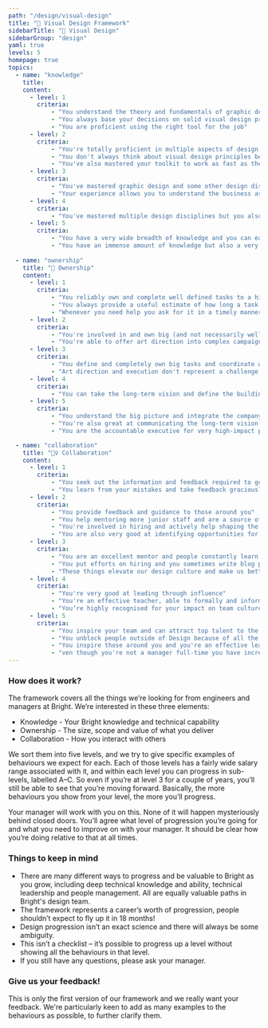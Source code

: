 ```yaml
---
path: "/design/visual-design"
title: "🎨 Visual Design Framework"
sidebarTitle: "🎨 Visual Design"
sidebarGroup: "design"
yaml: true
levels: 5
homepage: true
topics:
  - name: "knowledge"
    title:
    content:
      - level: 1
        criteria:
            - "You understand the theory and fundamentals of graphic design (layout, type, colour, iconography) and how to put them into practice"
            - "You always base your decisions on solid visual design principles"
            - "You are proficient using the right tool for the job"
      - level: 2
        criteria:
            - "You're totally proficient in multiple aspects of design, which allows you to easily move from print design to motion design in a split second"
            - "You don't always think about visual design principles because they come to you naturally without even thinking about it anymore"
            - "You've also mastered your toolkit to work as fast as the tools allow, you know all the shortcuts, you install plugins to work more efficiently and you know what's new on every single release of the tools you use"
      - level: 3
        criteria:
            - "You've mastered graphic design and some other design disciplines"
            - "Your experience allows you to understand the business as a whole and identify proactively where can your impact be bigger"
      - level: 4
        criteria:
            - "You've mastered multiple design disciplines but you also know who the experts are and are able to delegate accordingly"
      - level: 5
        criteria:
            - "You have a very wide breadth of knowledge and you can easily switch context and pick up on new concepts"
            - "You have an immense amount of knowledge but also a very high-level understanding about how your function intersects with the rest of the company and business"
            
  - name: "ownership"
    title: "🔑 Ownership"
    content:
      - level: 1
        criteria:
            - "You reliably own and complete well defined tasks to a high quality with little direction"
            - "You always provide a useful estimate of how long a task would take until it's completed. You never miss a deadline without a very good reason and clear communication"
            - "Whenever you need help you ask for it in a timely manner"
      - level: 2
        criteria:
            - "You're involved in and own big (and not necessarily well defined) tasks and projects that will have a big impact"
            - "You're able to offer art direction into complex campaigns and problems creating unique visuals that people can remember and associate with Bright"
      - level: 3
        criteria:
            - "You define and completely own big tasks and coordinate well with others to get them done"
            - "Art direction and execution don't represent a challenge to you anymore and people just come to you knowing you'll have thought already of solutions"
      - level: 4
        criteria:
            - "You can take the long-term vision and define the building blocks needed to get there"
      - level: 5
        criteria:
            - "You understand the big picture and integrate the company goals into Design" 
            - "You're also great at communicating the long-term vision & mission for the company"
            - "You are the accountable executive for very high-impact projects, things like a world-wide rebrand can be left in your hands with confidence"

  - name: "collaboration"
    title: "👯‍♀️ Collaboration"
    content:
      - level: 1
        criteria:
            - "You seek out the information and feedback required to get tasks done while communicating back to those that are impacted by your decisions"
            - "You learn from your mistakes and take feedback graciously making the most of our design critique mechanisms"
      - level: 2
        criteria:
            - "You provide feedback and guidance to those around you"
            - "You help mentoring more junior staff and are a source of integrity and a model to follow"
            - "You're involved in hiring and actively help shaping the team culture"
            - "You are also very good at identifying opportunities for collaboration between different teams and are good at making problems smaller instead of bigger"
      - level: 3
        criteria:
            - "You are an excellent mentor and people constantly learn more from you during show and tell and feedback on Lattice"
            - "You put efforts on hiring and you sometimes write blog posts or speak at conferences"
            - "These things elevate our design culture and make us better"
      - level: 4
        criteria:
            - "You're very good at leading through influence"
            - "You're an effective teacher, able to formally and informally teach those around you"
            - "You’re highly recognised for your impact on team culture and people want to work with you"
      - level: 5
        criteria:
            - "You inspire your team and can attract top talent to the organisation"
            - "You unblock people outside of Design because of all the context and willingness you carry with you"
            - "You inspire those around you and you're an effective leader of our culture and strategy"
            - "ven though you're not a manager full-time you have incredibly strong leadership and coaching abilities"
---
```


### How does it work?
The framework covers all the things we’re looking for from engineers and managers at Bright.
We’re interested in these three elements:
- Knowledge - Your Bright knowledge and technical capability
- Ownership - The size, scope and value of what you deliver
- Collaboration - How you interact with others

We sort them into five levels, and we try to give specific examples of behaviours we expect for each. Each of those levels has a fairly wide salary range associated with it, and within each level you can progress in sub-levels, labelled A–C. So even if you’re at level 3 for a couple of years, you’ll still be able to see that you’re moving forward. Basically, the more behaviours you show from your level, the more you’ll progress.

Your manager will work with you on this. None of it will happen mysteriously behind closed doors. You’ll agree what level of progression you’re going for and what you need to improve on with your manager. It should be clear how you’re doing relative to that at all times.

### Things to keep in mind
- There are many different ways to progress and be valuable to Bright as you grow, including deep technical knowledge and ability, technical leadership and people management. All are equally valuable paths in Bright's design team.
- The framework represents a career’s worth of progression, people shouldn’t expect to fly up it in 18 months!
- Design progression isn’t an exact science and there will always be some ambiguity.
- This isn’t a checklist – it’s possible to progress up a level without showing all the behaviours in that level.
- If you still have any questions, please ask your manager.

### Give us your feedback!
This is only the first version of our framework and we really want your feedback.
We're particularly keen to add as many examples to the behaviours as possible, to further clarify them.